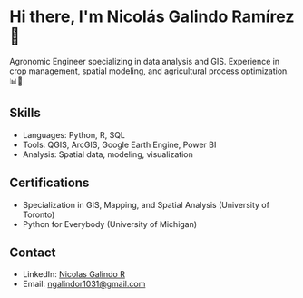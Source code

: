 # Hi there, I'm Nicolás Galindo Ramírez 👋

Agronomic Engineer specializing in data analysis and GIS. Experience in crop management, spatial modeling, and agricultural process optimization. 📊🌱

## Skills
- Languages: Python, R, SQL
- Tools: QGIS, ArcGIS, Google Earth Engine, Power BI
- Analysis: Spatial data, modeling, visualization

## Certifications
- Specialization in GIS, Mapping, and Spatial Analysis (University of Toronto)
- Python for Everybody (University of Michigan)

## Contact
- LinkedIn: [Nicolas Galindo R](https://www.linkedin.com/in/nicol%C3%A1s-galindo-ram%C3%ADrez-506447352/)
- Email: [ngalindor1031@gmail.com](mailto:ngalindor1031@gmail.com)
